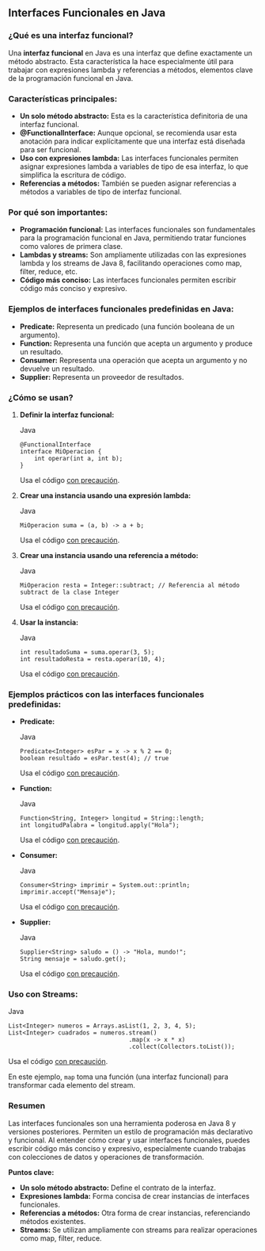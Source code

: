 ## Interfaces Funcionales en Java

### ¿Qué es una interfaz funcional?

Una **interfaz funcional** en Java es una interfaz que define exactamente un método abstracto. Esta característica la hace especialmente útil para trabajar con expresiones lambda y referencias a métodos, elementos clave de la programación funcional en Java.

### Características principales:

* **Un solo método abstracto:** Esta es la característica definitoria de una interfaz funcional.
* **@FunctionalInterface:** Aunque opcional, se recomienda usar esta anotación para indicar explícitamente que una interfaz está diseñada para ser funcional.
* **Uso con expresiones lambda:** Las interfaces funcionales permiten asignar expresiones lambda a variables de tipo de esa interfaz, lo que simplifica la escritura de código.
* **Referencias a métodos:** También se pueden asignar referencias a métodos a variables de tipo de interfaz funcional.

### Por qué son importantes:

* **Programación funcional:** Las interfaces funcionales son fundamentales para la programación funcional en Java, permitiendo tratar funciones como valores de primera clase.
* **Lambdas y streams:** Son ampliamente utilizadas con las expresiones lambda y los streams de Java 8, facilitando operaciones como map, filter, reduce, etc.
* **Código más conciso:** Las interfaces funcionales permiten escribir código más conciso y expresivo.

### Ejemplos de interfaces funcionales predefinidas en Java:

* **Predicate:** Representa un predicado (una función booleana de un argumento).
* **Function:** Representa una función que acepta un argumento y produce un resultado.
* **Consumer:** Representa una operación que acepta un argumento y no devuelve un resultado.
* **Supplier:** Representa un proveedor de resultados.

### ¿Cómo se usan?

1.  **Definir la interfaz funcional:**
    
    Java
    
    ```
    @FunctionalInterface
    interface MiOperacion {
        int operar(int a, int b);
    }
    ```
    
    Usa el código [con precaución](/faq#coding).
    
2.  **Crear una instancia usando una expresión lambda:**
    
    Java
    
    ```
    MiOperacion suma = (a, b) -> a + b;
    ```
    
    Usa el código [con precaución](/faq#coding).
    
3.  **Crear una instancia usando una referencia a método:**
    
    Java
    
    ```
    MiOperacion resta = Integer::subtract; // Referencia al método subtract de la clase Integer
    ```
    
    Usa el código [con precaución](/faq#coding).
    
4.  **Usar la instancia:**
    
    Java
    
    ```
    int resultadoSuma = suma.operar(3, 5);
    int resultadoResta = resta.operar(10, 4);
    ```
    
    Usa el código [con precaución](/faq#coding).
    

### Ejemplos prácticos con las interfaces funcionales predefinidas:

*   **Predicate:**
    
    Java
    
    ```
    Predicate<Integer> esPar = x -> x % 2 == 0;
    boolean resultado = esPar.test(4); // true
    ```
    
    Usa el código [con precaución](/faq#coding).
    
*   **Function:**
    
    Java
    
    ```
    Function<String, Integer> longitud = String::length;
    int longitudPalabra = longitud.apply("Hola");
    ```
    
    Usa el código [con precaución](/faq#coding).
    
*   **Consumer:**
    
    Java
    
    ```
    Consumer<String> imprimir = System.out::println;
    imprimir.accept("Mensaje");
    ```
    
    Usa el código [con precaución](/faq#coding).
    
*   **Supplier:**
    
    Java
    
    ```
    Supplier<String> saludo = () -> "Hola, mundo!";
    String mensaje = saludo.get();
    ```
    
    Usa el código [con precaución](/faq#coding).
    

### Uso con Streams:

Java

```
List<Integer> numeros = Arrays.asList(1, 2, 3, 4, 5);
List<Integer> cuadrados = numeros.stream()
                                  .map(x -> x * x)
                                  .collect(Collectors.toList());
```

Usa el código [con precaución](/faq#coding).

En este ejemplo, `map` toma una función (una interfaz funcional) para transformar cada elemento del stream.

### Resumen

Las interfaces funcionales son una herramienta poderosa en Java 8 y versiones posteriores. Permiten un estilo de programación más declarativo y funcional. Al entender cómo crear y usar interfaces funcionales, puedes escribir código más conciso y expresivo, especialmente cuando trabajas con colecciones de datos y operaciones de transformación.

**Puntos clave:**

*   **Un solo método abstracto:** Define el contrato de la interfaz.
*   **Expresiones lambda:** Forma concisa de crear instancias de interfaces funcionales.
*   **Referencias a métodos:** Otra forma de crear instancias, referenciando métodos existentes.
*   **Streams:** Se utilizan ampliamente con streams para realizar operaciones como map, filter, reduce.


